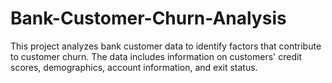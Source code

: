 # Bank-Customer-Churn-Analysis
This project analyzes bank customer data to identify factors that contribute to customer churn. The data includes information on customers' credit scores, demographics, account information, and exit status.
